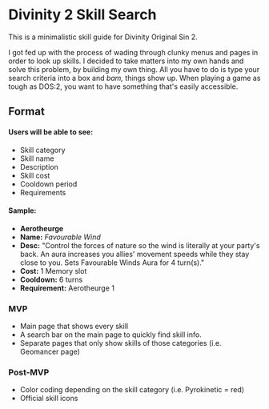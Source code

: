 # Divinity 2 Skill Search
This is a minimalistic skill guide for Divinity Original Sin 2.

I got fed up with the process of wading through clunky menus and pages in order to look up skills. I decided to take matters into my own hands and solve this problem, by building my own thing. All you have to do is type your search criteria into a box and *bam,* things show up. When playing a game as tough as DOS:2, you want to have something that's easily accessible.

## **Format**

#### Users will be able to see:

- Skill category
- Skill name
- Description
- Skill cost
- Cooldown period
- Requirements

#### Sample:

- **Aerotheurge**
- **Name:** *Favourable Wind*
- **Desc:** "Control the forces of nature so the wind is literally at your party's back. An aura increases you allies' movement speeds while they stay close to you. Sets Favourable Winds Aura for 4 turn(s)."
- **Cost:** 1 Memory slot
- **Cooldown:** 6 turns
- **Requirement:** Aerotheurge 1

### **MVP**

- Main page that shows every skill
- A search bar on the main page to quickly find skill info.
- Separate pages that only show skills of those categories (i.e. Geomancer page)

### **Post-MVP**

- Color coding depending on the skill category (i.e. Pyrokinetic = red)
- Official skill icons
